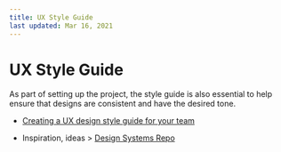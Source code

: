 ```yaml
---
title: UX Style Guide
last updated: Mar 16, 2021
---
```


# UX Style Guide

As part of setting up the project, the style guide is also essential to help ensure that designs are consistent and have the desired tone.

* [Creating a UX design style guide for your team](https://uxplanet.org/creating-a-ux-design-style-guide-for-your-team-e756210865a4)

* Inspiration, ideas > [Design Systems Repo](https://designsystemsrepo.com/)
